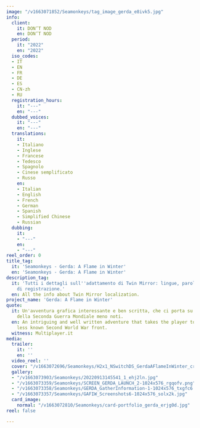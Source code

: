 ```yaml
---
image: "/v1663071852/Seamonkeys/tag_image_gerda_e8ivk5.jpg"
info:
  client:
    it: DON’T NOD
    en: DON’T NOD
  period:
    it: "2022"
    en: "2022"
  iso_codes:
  - IT
  - EN
  - FR
  - DE
  - ES
  - CN-zh
  - RU
  registration_hours:
    it: "---"
    en: "---"
  dubbed_voices:
    it: "---"
    en: "---"
  translations:
    it:
    - Italiano
    - Inglese
    - Francese
    - Tedesco
    - Spagnolo
    - Cinese semplificato
    - Russo
    en:
    - Italian
    - English
    - French
    - German
    - Spanish
    - Simplified Chinese
    - Russian
  dubbing:
    it:
    - "---"
    en:
    - "---"
reel_order: 0
title_tag:
  it: 'Seamonkeys - Gerda: A Flame in Winter'
  en: 'Seamonkeys - Gerda: A Flame in Winter'
description_tag:
  it: 'Tutti i dettagli sull''adattamento di Twin Mirror: lingue, parole, voci, ore
    di registrazione.'
  en: All the info about Twin Mirror localization.
project_name: 'Gerda: A Flame in Winter'
quote:
  it: Un'avventura grafica interessante e ben scritta, che ci porta su uno dei fronti
    della Seconda Guerra Mondiale meno noti.
  en: An intriguing and well written adventure that takes the player to one of the
    less known Second World War front.
  witness: Multiplayer.it
media:
  trailer:
    it: ''
    en: ''
  video_reel: ''
  cover: "/v1663072696/Seamonkeys/H2x1_NSwitchDS_GerdaAFlameInWinter_crop_q6baem.jpg"
  gallery:
  - "/v1663073903/Seamonkeys/20220913145541_1_ehj2ln.jpg"
  - "/v1663073359/Seamonkeys/SCREEN_GERDA_LAUNCH_2-1024x576_rgqofv.png"
  - "/v1663073358/Seamonkeys/GERDA_GatherInformation-1-1024x576_txgfc6.png"
  - "/v1663073357/Seamonkeys/GAFIW_Screenshots6-1024x576_solx2k.jpg"
  card_image:
    normal: "/v1663072810/Seamonkeys/card-portfolio_gerda_erjg0d.jpg"
reel: false

---
```

